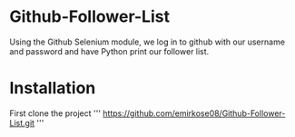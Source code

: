 # Github-Follower-List
Using the Github Selenium module, we log in to github with our username and password and have Python print our follower list.

# Installation

First clone the project
'''
 https://github.com/emirkose08/Github-Follower-List.git
'''
